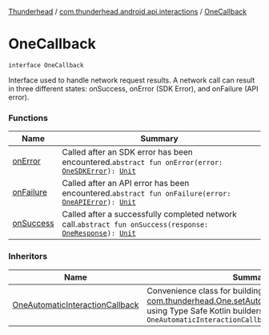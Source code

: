 [Thunderhead](../../index.md) / [com.thunderhead.android.api.interactions](../index.md) / [OneCallback](./index.md)

# OneCallback

`interface OneCallback`

Interface used to handle network request results. A network call can result in three
different states: onSuccess, onError (SDK Error), and onFailure (API error).

### Functions

| Name | Summary |
|---|---|
| [onError](on-error.md) | Called after an SDK error has been encountered.`abstract fun onError(error: `[`OneSDKError`](../../com.thunderhead.android.api.responsetypes/-one-s-d-k-error/index.md)`): `[`Unit`](https://kotlinlang.org/api/latest/jvm/stdlib/kotlin/-unit/index.html) |
| [onFailure](on-failure.md) | Called after an API error has been encountered.`abstract fun onFailure(error: `[`OneAPIError`](../../com.thunderhead.android.api.responsetypes/-one-a-p-i-error/index.md)`): `[`Unit`](https://kotlinlang.org/api/latest/jvm/stdlib/kotlin/-unit/index.html) |
| [onSuccess](on-success.md) | Called after a successfully completed network call.`abstract fun onSuccess(response: `[`OneResponse`](../../com.thunderhead.android.api.responsetypes/-one-response/index.md)`): `[`Unit`](https://kotlinlang.org/api/latest/jvm/stdlib/kotlin/-unit/index.html) |

### Inheritors

| Name | Summary |
|---|---|
| [OneAutomaticInteractionCallback](../-one-automatic-interaction-callback/index.md) | Convenience class for building a [OneCallback](./index.md) for [com.thunderhead.One.setAutomaticInteractionCallback](#) using Type Safe Kotlin builders.`class OneAutomaticInteractionCallback : `[`OneCallback`](./index.md) |

